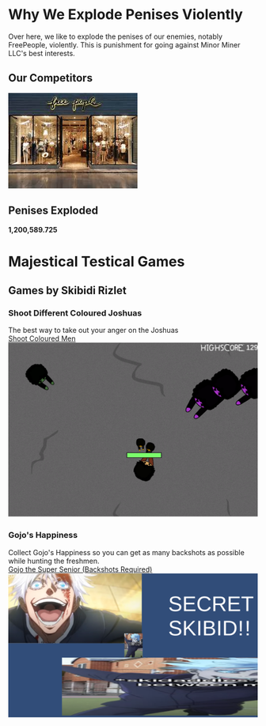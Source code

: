 # Why We Explode Penises Violently
Over here, we like to explode the penises of our enemies, notably FreePeople, violently. This is punishment for going against Minor Miner LLC's best interests.

## Our Competitors
![](download.jpg)

## Penises Exploded
**1,200,589.725**

# Majestical Testical Games

## Games by Skibidi Rizlet
### Shoot Different Coloured Joshuas
The best way to take out your anger on the Joshuas <br/>
[Shoot Coloured Men](https://blended-mann.github.io/Shoot-Different-Coloured-Joshuas/) ![](SkibidiFortniteGaySex.png)


### Gojo's Happiness
Collect Gojo's Happiness so you can get as many backshots as possible while hunting the freshmen. <br/>
[Gojo the Super Senior (Backshots Required)](https://blended-mann.github.io/GojosHappiness/) ![](image.png)

